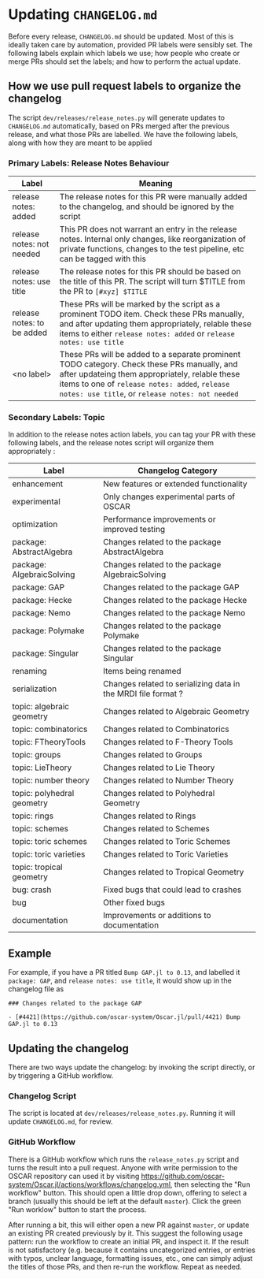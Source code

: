 # Updating `CHANGELOG.md`

Before every release, `CHANGELOG.md` should be updated. Most of this is ideally
taken care by automation, provided PR labels were sensibly set. The following
labels explain which labels we use; how people who create or merge PRs should
set the labels; and how to perform the actual update.

## How we use pull request labels to organize the changelog

The script `dev/releases/release_notes.py` will generate updates to 
`CHANGELOG.md` automatically, based on PRs merged after the previous release, and what those PRs
are labelled. We have the following labels, along with how they are meant to be applied

### Primary Labels: Release Notes Behaviour

| Label | Meaning |
|-------|---------|
| release notes: added | The release notes for this PR were manually added to the changelog, and should be ignored by the script |
| release notes: not needed | This PR does not warrant an entry in the release notes. Internal only changes, like reorganization of private functions, changes to the test pipeline, etc can be tagged with this |
| release notes: use title | The release notes for this PR should be based on the title of this PR. The script will turn $TITLE from the PR to `[#xyz] $TITLE` |
| release notes: to be added | These PRs will be marked by the script as a prominent TODO item. Check these PRs manually, and after updating them appropriately, relable these items to either `release notes: added` or `release notes: use title` |
| \<no label\> | These PRs will be added to a separate prominent TODO category. Check these PRs manually, and after updateing them appropriately, relable these items to one of `release notes: added`, `release notes: use title`, or `release notes: not needed` |

### Secondary Labels: Topic

In addition to the release notes action labels, you can tag your PR with these following labels, and the release notes script will organize them appropriately :

| Label | Changelog Category |
|-------|--------------------|
| enhancement | New features or extended functionality |
| experimental | Only changes experimental parts of OSCAR |
| optimization | Performance improvements or improved testing |
| package: AbstractAlgebra | Changes related to the package AbstractAlgebra |
| package: AlgebraicSolving | Changes related to the package AlgebraicSolving |
| package: GAP | Changes related to the package GAP |
| package: Hecke | Changes related to the package Hecke |
| package: Nemo | Changes related to the package Nemo |
| package: Polymake | Changes related to the package Polymake |
| package: Singular | Changes related to the package Singular |
| renaming | Items being renamed |
| serialization | Changes related to serializing data in the MRDI file format ? |
| topic: algebraic geometry | Changes related to Algebraic Geometry |
| topic: combinatorics | Changes related to Combinatorics |
| topic: FTheoryTools | Changes related to F-Theory Tools |
| topic: groups | Changes related to Groups |
| topic: LieTheory | Changes related to Lie Theory |
| topic: number theory | Changes related to Number Theory |
| topic: polyhedral geometry | Changes related to Polyhedral Geometry |
| topic: rings | Changes related to Rings |
| topic: schemes | Changes related to Schemes |
| topic: toric schemes | Changes related to Toric Schemes |
| topic: toric varieties | Changes related to Toric Varieties |
| topic: tropical geometry | Changes related to Tropical Geometry |
| bug: crash | Fixed bugs that could lead to crashes |
| bug | Other fixed bugs |
| documentation | Improvements or additions to documentation |

## Example

For example, if you have a PR titled `Bump GAP.jl to 0.13`, and labelled it `package: GAP`, and
`release notes: use title`, it would show up in the changelog file as


    ### Changes related to the package GAP
    
    - [#4421](https://github.com/oscar-system/Oscar.jl/pull/4421) Bump GAP.jl to 0.13



## Updating the changelog

There are two ways update the changelog: by invoking the script directly, or by triggering a GitHub workflow.

### Changelog Script

The script is located at `dev/releases/release_notes.py`. Running it will
update `CHANGELOG.md`, for review.

### GitHub Workflow

There is a GitHub workflow which runs the `release_notes.py` script and turns the
result into a pull request. Anyone with write permission to the OSCAR repository
can used it by visiting
<https://github.com/oscar-system/Oscar.jl/actions/workflows/changelog.yml>, then
selecting the "Run workflow" button. This should open a little drop down, offering to select a branch (usually this should be left at the default `master`). Click the
green "Run worklow" button to start the process.

After running a bit, this will either open a new PR against `master`, or update
an existing PR created previously by it. This suggest the following usage pattern:
run the workflow to create an initial PR, and inspect it. If the result is not
satisfactory (e.g. because it contains uncategorized entries, or entries with typos, unclear language, formatting issues, etc., one can simply adjust the titles of those PRs, and then re-run the workflow. Repeat as needed.
